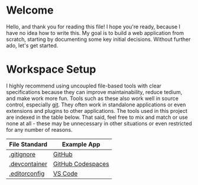# Welcome
Hello, and thank you for reading this file!
I hope you're ready, because I have no idea how to write this.
My goal is to build a web application from scratch, starting by documenting some key initial decisions.
Without further ado, let's get started.

# Workspace Setup
I highly recommend using uncoupled file-based tools with clear specifications because they can improve maintainability, reduce tedium, and make work more fun.
Tools such as these also work well in source control, especially [git](https://git-scm.com/).
They often work in standalone applications or even extensions and plugins to other applications.
The tools used in this project are indexed in the table below.
That said, feel free to mix and match or use none at all - these may be unnecessary in other situations or even restricted for any number of reasons.

| File Standard                                              | Example App                                                 |
| ---------------------------------------------------------- | ----------------------------------------------------------- |
| [.gitignore](https://git-scm.com/docs/gitignore)           | [GitHub](https://github.com/)                               |
| [.devcontainer](https://containers.dev/implementors/spec/) | [GitHub Codespaces](https://github.com/features/codespaces) |
| [.editorconfig](https://editorconfig.org/)                 | [VS Code](https://code.visualstudio.com/)                   |
